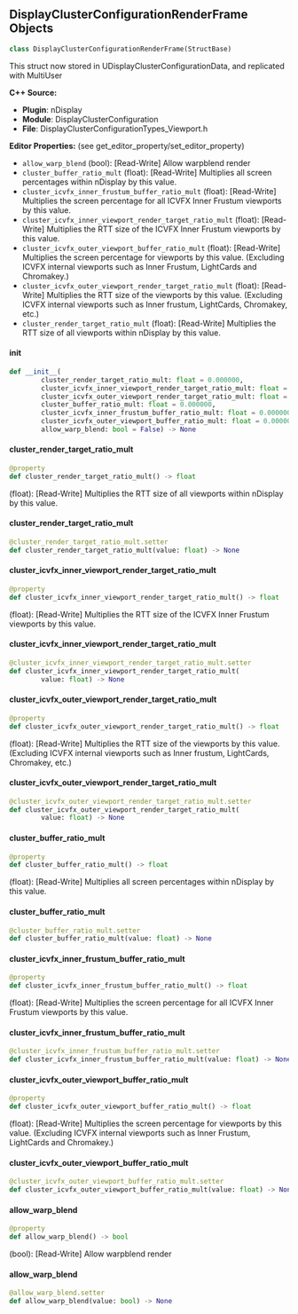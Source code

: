 ## DisplayClusterConfigurationRenderFrame Objects

```python
class DisplayClusterConfigurationRenderFrame(StructBase)
```

This struct now stored in UDisplayClusterConfigurationData, and replicated with MultiUser

**C++ Source:**

- **Plugin**: nDisplay
- **Module**: DisplayClusterConfiguration
- **File**: DisplayClusterConfigurationTypes_Viewport.h

**Editor Properties:** (see get_editor_property/set_editor_property)

- ``allow_warp_blend`` (bool):  [Read-Write] Allow warpblend render
- ``cluster_buffer_ratio_mult`` (float):  [Read-Write] Multiplies all screen percentages within nDisplay by this value.
- ``cluster_icvfx_inner_frustum_buffer_ratio_mult`` (float):  [Read-Write] Multiplies the screen percentage for all ICVFX Inner Frustum viewports by this value.
- ``cluster_icvfx_inner_viewport_render_target_ratio_mult`` (float):  [Read-Write] Multiplies the RTT size of the ICVFX Inner Frustum viewports by this value.
- ``cluster_icvfx_outer_viewport_buffer_ratio_mult`` (float):  [Read-Write] Multiplies the screen percentage for viewports by this value.
  (Excluding ICVFX internal viewports such as Inner Frustum, LightCards and Chromakey.)
- ``cluster_icvfx_outer_viewport_render_target_ratio_mult`` (float):  [Read-Write] Multiplies the RTT size of the viewports by this value.
  (Excluding ICVFX internal viewports such as Inner frustum, LightCards, Chromakey, etc.)
- ``cluster_render_target_ratio_mult`` (float):  [Read-Write] Multiplies the RTT size of all viewports within nDisplay by this value.

<a id="unreal.DisplayClusterConfigurationRenderFrame.__init__"></a>

#### __init__

```python
def __init__(
        cluster_render_target_ratio_mult: float = 0.000000,
        cluster_icvfx_inner_viewport_render_target_ratio_mult: float = 0.000000,
        cluster_icvfx_outer_viewport_render_target_ratio_mult: float = 0.000000,
        cluster_buffer_ratio_mult: float = 0.000000,
        cluster_icvfx_inner_frustum_buffer_ratio_mult: float = 0.000000,
        cluster_icvfx_outer_viewport_buffer_ratio_mult: float = 0.000000,
        allow_warp_blend: bool = False) -> None
```

<a id="unreal.DisplayClusterConfigurationRenderFrame.cluster_render_target_ratio_mult"></a>

#### cluster_render_target_ratio_mult

```python
@property
def cluster_render_target_ratio_mult() -> float
```

(float):  [Read-Write] Multiplies the RTT size of all viewports within nDisplay by this value.

<a id="unreal.DisplayClusterConfigurationRenderFrame.cluster_render_target_ratio_mult"></a>

#### cluster_render_target_ratio_mult

```python
@cluster_render_target_ratio_mult.setter
def cluster_render_target_ratio_mult(value: float) -> None
```

<a id="unreal.DisplayClusterConfigurationRenderFrame.cluster_icvfx_inner_viewport_render_target_ratio_mult"></a>

#### cluster_icvfx_inner_viewport_render_target_ratio_mult

```python
@property
def cluster_icvfx_inner_viewport_render_target_ratio_mult() -> float
```

(float):  [Read-Write] Multiplies the RTT size of the ICVFX Inner Frustum viewports by this value.

<a id="unreal.DisplayClusterConfigurationRenderFrame.cluster_icvfx_inner_viewport_render_target_ratio_mult"></a>

#### cluster_icvfx_inner_viewport_render_target_ratio_mult

```python
@cluster_icvfx_inner_viewport_render_target_ratio_mult.setter
def cluster_icvfx_inner_viewport_render_target_ratio_mult(
        value: float) -> None
```

<a id="unreal.DisplayClusterConfigurationRenderFrame.cluster_icvfx_outer_viewport_render_target_ratio_mult"></a>

#### cluster_icvfx_outer_viewport_render_target_ratio_mult

```python
@property
def cluster_icvfx_outer_viewport_render_target_ratio_mult() -> float
```

(float):  [Read-Write] Multiplies the RTT size of the viewports by this value.
(Excluding ICVFX internal viewports such as Inner frustum, LightCards, Chromakey, etc.)

<a id="unreal.DisplayClusterConfigurationRenderFrame.cluster_icvfx_outer_viewport_render_target_ratio_mult"></a>

#### cluster_icvfx_outer_viewport_render_target_ratio_mult

```python
@cluster_icvfx_outer_viewport_render_target_ratio_mult.setter
def cluster_icvfx_outer_viewport_render_target_ratio_mult(
        value: float) -> None
```

<a id="unreal.DisplayClusterConfigurationRenderFrame.cluster_buffer_ratio_mult"></a>

#### cluster_buffer_ratio_mult

```python
@property
def cluster_buffer_ratio_mult() -> float
```

(float):  [Read-Write] Multiplies all screen percentages within nDisplay by this value.

<a id="unreal.DisplayClusterConfigurationRenderFrame.cluster_buffer_ratio_mult"></a>

#### cluster_buffer_ratio_mult

```python
@cluster_buffer_ratio_mult.setter
def cluster_buffer_ratio_mult(value: float) -> None
```

<a id="unreal.DisplayClusterConfigurationRenderFrame.cluster_icvfx_inner_frustum_buffer_ratio_mult"></a>

#### cluster_icvfx_inner_frustum_buffer_ratio_mult

```python
@property
def cluster_icvfx_inner_frustum_buffer_ratio_mult() -> float
```

(float):  [Read-Write] Multiplies the screen percentage for all ICVFX Inner Frustum viewports by this value.

<a id="unreal.DisplayClusterConfigurationRenderFrame.cluster_icvfx_inner_frustum_buffer_ratio_mult"></a>

#### cluster_icvfx_inner_frustum_buffer_ratio_mult

```python
@cluster_icvfx_inner_frustum_buffer_ratio_mult.setter
def cluster_icvfx_inner_frustum_buffer_ratio_mult(value: float) -> None
```

<a id="unreal.DisplayClusterConfigurationRenderFrame.cluster_icvfx_outer_viewport_buffer_ratio_mult"></a>

#### cluster_icvfx_outer_viewport_buffer_ratio_mult

```python
@property
def cluster_icvfx_outer_viewport_buffer_ratio_mult() -> float
```

(float):  [Read-Write] Multiplies the screen percentage for viewports by this value.
(Excluding ICVFX internal viewports such as Inner Frustum, LightCards and Chromakey.)

<a id="unreal.DisplayClusterConfigurationRenderFrame.cluster_icvfx_outer_viewport_buffer_ratio_mult"></a>

#### cluster_icvfx_outer_viewport_buffer_ratio_mult

```python
@cluster_icvfx_outer_viewport_buffer_ratio_mult.setter
def cluster_icvfx_outer_viewport_buffer_ratio_mult(value: float) -> None
```

<a id="unreal.DisplayClusterConfigurationRenderFrame.allow_warp_blend"></a>

#### allow_warp_blend

```python
@property
def allow_warp_blend() -> bool
```

(bool):  [Read-Write] Allow warpblend render

<a id="unreal.DisplayClusterConfigurationRenderFrame.allow_warp_blend"></a>

#### allow_warp_blend

```python
@allow_warp_blend.setter
def allow_warp_blend(value: bool) -> None
```

<a id="unreal.DisplayClusterConfigurationViewport_RemapData"></a>